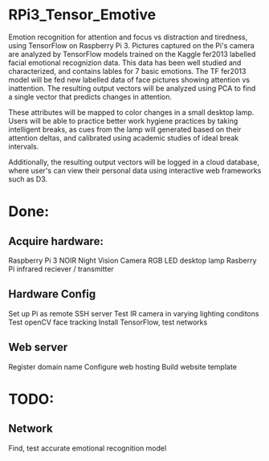 # RPi3_Tensor_Emotive
Emotion recognition for attention and focus vs distraction and tiredness, using TensorFlow on Raspberry Pi 3. 
Pictures captured on the Pi's camera are analyzed by TensorFlow models trained on the Kaggle fer2013 labelled facial emotional recognizion data.
This data has been well studied and characterized, and contains lables for 7 basic emotions.
The TF fer2013 model will be fed new labelled data of face pictures showing attention vs inattention.
The resulting output vectors will be analyzed using PCA to find a single vector that predicts changes in attention.

These attributes will be mapped to color changes in a small desktop lamp. Users will be able to practice better work hygiene practices by taking intelligent breaks, as cues from the lamp will generated based on their attention deltas, and calibrated using academic studies of ideal break intervals.

Additionally, the resulting output vectors will be logged in a cloud database, where user's can view their personal data using interactive web frameworks such as D3.

# Done:
## Acquire hardware:
  Raspberry Pi 3
  NOIR Night Vision Camera
  RGB LED desktop lamp
  Rasberry Pi infrared reciever / transmitter 

## Hardware Config
  Set up Pi as remote SSH server
  Test IR camera in varying lighting conditons
  Test openCV face tracking
  Install TensorFlow, test networks
  
 ## Web server
  Register domain name
  Configure web hosting
  Build website template
  
# TODO:
  ## Network 
  Find, test accurate emotional recognition model
  
  
  
  


